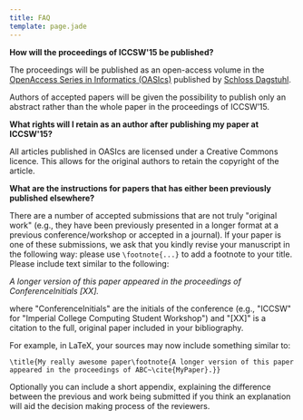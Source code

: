 ```yaml
---
title: FAQ
template: page.jade
---
```


__How will the proceedings of ICCSW'15 be published?__

The proceedings will be published as an open-access volume in the
[OpenAccess Series in Informatics
(OASIcs)](http://www.dagstuhl.de/en/publications/oasics) published by [Schloss Dagstuhl](http://www.dagstuhl.de/en/).

Authors of accepted papers will be given the possibility to publish only an abstract rather than the whole paper in the proceedings of ICCSW’15. 

__What rights will I retain as an author after publishing my paper at
ICCSW'15?__

All articles published in OASIcs are licensed under a Creative Commons
licence. This allows for the original authors to retain the copyright of
the article.

__What are the instructions for papers that has either been previously
published elsewhere?__

There are a number of accepted submissions that are not truly "original
work" (e.g., they have been previously presented in a longer format at a
previous conference/workshop or accepted in a journal). If your paper is
one of these submissions, we ask that you kindly revise your manuscript
in the following way: please use ``\footnote{...}`` to add a
footnote to your title. Please include text similar to the following:

*A longer version of this paper appeared in the proceedings of
ConferenceInitials [XX].*

where "ConferenceInitials" are the initials of the conference (e.g.,
"ICCSW" for "Imperial College Computing Student Workshop") and "[XX]" is
a citation to the full, original paper included in your bibliography.

For example, in LaTeX, your sources may now include something similar
to:

```
\title{My really awesome paper\footnote{A longer version of this paper
appeared in the proceedings of ABC~\cite{MyPaper}.}}
```

Optionally you can include a short appendix, explaining the difference between
the previous and work being submitted if you think an explanation  will aid the decision
making process of the reviewers. 
